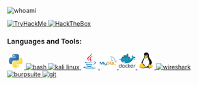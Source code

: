![whoami](https://github.com/Wiz1101/Wiz1101/assets/77725643/7742e622-d7ec-43f3-be97-845b8ed95caf)
<!--
Replace
![whoamiMac](https://github.com/Wiz1101/Wiz1101/assets/77725643/ea9163bd-5b6a-4774-9c4c-7bd6683adcee)

-->


<p align="left"><a href="https://tryhackme.com/p/Wiz1101">
  <img src="https://tryhackme-badges.s3.amazonaws.com/Wiz1101.png?2" alt="TryHackMe">
</a> <a href="https://app.hackthebox.com/profile/965168">
  <img src="https://www.hackthebox.com/badge/image/965168" alt="HackTheBox">
</a>
</p>





<h3 align="left">Languages and Tools:</h3>
<p align="left">
  <a href="https://www.python.org" target="_blank" rel="noreferrer">
    <img src="https://raw.githubusercontent.com/devicons/devicon/master/icons/python/python-original.svg" alt="python" width="40" height="40"/>
  </a> 
  <a href="https://www.gnu.org/software/bash" target="_blank" rel="noreferrer">
    <img src="https://github-production-user-asset-6210df.s3.amazonaws.com/77725643/251433545-e3c5a380-ef1a-4dce-9d68-8315c8341762.png" alt="bash" width="40"  height="40"/>
  </a> 
  <a href="https://www.kali.org" target="_blank" rel="noreferrer">
    <img src="https://github-production-user-asset-6210df.s3.amazonaws.com/77725643/251431495-ecbe0ad6-93a5-4e25-afd6-ee0b66ef9850.png" width="40"  alt="kali linux"      height="40"/>
  </a> 
  <a href="https://www.java.com" target="_blank" rel="noreferrer">
    <img src="https://raw.githubusercontent.com/devicons/devicon/master/icons/java/java-original.svg" alt="java" width="40" height="40"/>
  </a>
  <a href="https://www.mysql.com/" target="_blank" rel="noreferrer">
    <img src="https://raw.githubusercontent.com/devicons/devicon/master/icons/mysql/mysql-original-wordmark.svg" alt="mysql" width="40" height="40"/>
  </a>
  <a href="https://www.docker.com/" target="_blank" rel="noreferrer">
    <img src="https://raw.githubusercontent.com/devicons/devicon/master/icons/docker/docker-original-wordmark.svg" alt="docker" width="40" height="40"/>
  </a>
  <a href="https://www.linux.org/" target="_blank" rel="noreferrer">
    <img src="https://raw.githubusercontent.com/devicons/devicon/master/icons/linux/linux-original.svg" alt="linux" width="40"height="40"/>
  </a>
  <a href="https://www.wireshark.org" target="_blank" rel="noreferrer">
    <img src="https://github-production-user-asset-6210df.s3.amazonaws.com/77725643/251430529-726518c5-9c66-4599-bd93-30a88fe3c098.png" alt="wireshark" width="40" height="40"/>
  </a>
  <a href="https://portswigger.net/burp" target="_blank" rel="noreferrer">
    <img src="https://github-production-user-asset-6210df.s3.amazonaws.com/77725643/251433280-b327631b-68d2-4755-b124-a9bed57cc632.png" alt="burpsuite" width="40" height="40"/>
  </a>
  <a href="https://git-scm.com/" target="_blank" rel="noreferrer">
    <img src="https://www.vectorlogo.zone/logos/git-scm/git-scm-icon.svg" alt="git" width="40" height="40"/>
  </a>
</p>



<!--
**Shota-Napetvaridze/Shota-Napetvaridze** is a ✨ _special_ ✨ repository because its `README.md` (this file) appears on your GitHub profile.

Here are some ideas to get you started:

- 🔭 I’m currently working on ...
- 🌱 I’m currently learning ...
- 👯 I’m looking to collaborate on ...
- 🤔 I’m looking for help with ...
- 💬 Ask me about ...
- 📫 How to reach me: ...
- 😄 Pronouns: ...
- ⚡ Fun fact: ...
-->
